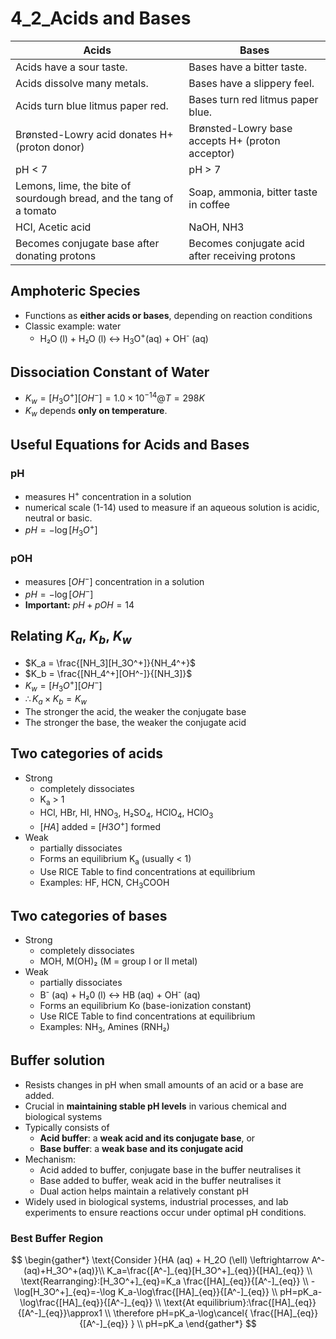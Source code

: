 # 4_2_Acids and Bases

| Acids                                                               | Bases                                            |
| ------------------------------------------------------------------- | ------------------------------------------------ |
| Acids have a sour taste.                                            | Bases have a bitter taste.                       |
| Acids dissolve many metals.                                         | Bases have a slippery feel.                      |
| Acids turn blue litmus paper red.                                   | Bases turn red litmus paper blue.                |
| Brønsted-Lowry acid donates H+ (proton donor)                       | Brønsted-Lowry base accepts H+ (proton acceptor) |
| pH < 7                                                              | pH > 7                                           |
| Lemons, lime, the bite of sourdough bread, and the tang of a tomato | Soap, ammonia, bitter taste in coffee            |
| HCI, Acetic acid                                                    | NaOH, NH3                                        |
| Becomes conjugate base after donating protons                       | Becomes conjugate acid after receiving protons   |

## Amphoteric Species

- Functions as **either acids or bases**, depending on reaction conditions
- Classic example: water
  - H₂O (l) + H₂O (l) ↔︎ H<sub>3</sub>O<sup>+</sup>(aq) + OH<sup>-</sup> (aq)

## Dissociation Constant of Water

- $K_w = [H_3O^+][OH^-]=1.0 \times 10^{-14} @ T = 298K$
- $K_w$ depends **only on temperature**.

## Useful Equations for Acids and Bases

### pH

- measures H<sup>+</sup> concentration in a solution
- numerical scale (1-14) used to measure if an aqueous solution is acidic, neutral or basic.
- $pH=-\log[H_3O^+]$

### pOH

- measures $[OH^-]$ concentration in a solution
- $pH=-\log[OH^-]$
- **Important:** $pH+pOH = 14$

## Relating $K_a$, $K_b$, $K_w$

- $K_a = \frac{[NH_3][H_3O^+]}{NH_4^+}$
- $K_b = \frac{[NH_4^+][OH^-]}{[NH_3]}$
- $K_w =[H_3O^+][OH^-]$
- $\therefore K_a \times K_b = K_w$
- The stronger the acid, the weaker the conjugate base
- The stronger the base, the weaker the conjugate acid

## Two categories of acids

- Strong
  - completely dissociates
  - K<sub>a</sub> > 1
  - HCl, HBr, HI, HNO<sub>3</sub>, H₂SO<sub>4</sub>, HClО<sub>4</sub>, HClO<sub>3</sub>
  - $[HA]$ added = $[H3O^+]$ formed
- Weak
  - partially dissociates
  - Forms an equilibrium K<sub>a</sub> (usually < 1)
  - Use RICE Table to find concentrations at equilibrium
  - Examples: HF, HCN, CH<sub>3</sub>COOH

## Two categories of bases

- Strong
  - completely dissociates
  - MOH, M(OH)₂ (M = group I or II metal)
- Weak
  - partially dissociates
  - B<sup>-</sup> (aq) + H₂0 (l) ↔︎ HB (aq) + OH<sup>-</sup> (aq)
  - Forms an equilibrium Ko (base-ionization constant)
  - Use RICE Table to find concentrations at equilibrium
  - Examples: NH<sub>3</sub>, Amines (RNH₂)

## Buffer solution

- Resists changes in pH when small amounts of an acid or a base are added.
- Crucial in **maintaining stable pH levels** in various chemical and biological systems
- Typically consists of
  - **Acid buffer**: a **weak acid and its conjugate base**, or
  - **Base buffer**: a **weak base and its conjugate acid**
- Mechanism:
  - Acid added to buffer, conjugate base in the buffer neutralises it
  - Base added to buffer, weak acid in the buffer neutralises it
  - Dual action helps maintain a relatively constant pH
- Widely used in biological systems, industrial processes, and lab experiments to ensure reactions occur under optimal pH conditions.

### Best Buffer Region

$$
\begin{gather*}
\text{Consider }{HA (aq) + H_2O (\ell) \leftrightarrow A^-(aq)+H_3O^+(aq)}\\
K_a=\frac{[A^-]_{eq}[H_3O^+]_{eq}}{[HA]_{eq}} \\
\text{Rearranging}:[H_3O^+]_{eq}=K_a \frac{[HA]_{eq}}{[A^-]_{eq}} \\
-\log[H_3O^+]_{eq}=-\log K_a-\log\frac{[HA]_{eq}}{[A^-]_{eq}} \\
pH=pK_a-\log\frac{[HA]_{eq}}{[A^-]_{eq}} \\
\text{At equilibrium}:\frac{[HA]_{eq}}{[A^-]_{eq}}\approx1 \\
\therefore pH=pK_a-\log\cancel{ \frac{[HA]_{eq}}{[A^-]_{eq}} } \\
pH=pK_a
\end{gather*}
$$
